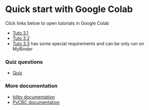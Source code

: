 # Quick start with Google Colab

Click links below to open tutorials in Google Colab

* [Tuto 3.1](https://colab.research.google.com/github/gw-odw/odw-2021/blob/master/Tutorials/Day_3/Tuto_3.1_Parameter_estimation_for_compact_object_mergers.ipynb)
* [Tuto 3.2](https://colab.research.google.com/github/gw-odw/odw-2021/blob/master/Tutorials/Day_3/Tuto_3.2_Parameter_estimation_for_compact_object_mergers.ipynb)
* [Tuto 3.3]( https://mybinder.org/v2/gh/ggreco77/Tutotest/1232f8ee45d1b74430335335a5a17f582e77f619?filepath=Skymap_tutorial_v11.ipynb) has some special requirements and can be only run on MyBinder


### Quiz questions

* [Quiz](https://drive.google.com/drive/folders/1dh33gF5Babbf0Bm1eXUttutb_u2i7Y_p?usp=sharing)

### More documentation

* [bilby documentation](https://lscsoft.docs.ligo.org/bilby/index.html)
* [PyCBC documentation](http://pycbc.org/pycbc/latest/html/)
